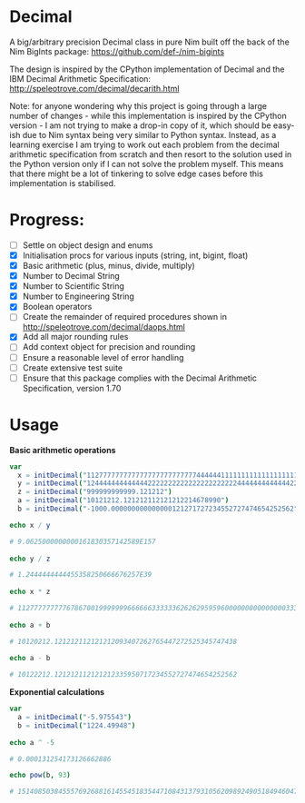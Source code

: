 # Decimal
A big/arbitrary precision Decimal class in pure Nim built off the back of the Nim BigInts package: https://github.com/def-/nim-bigints

The design is inspired by the CPython implementation of Decimal and the IBM Decimal Arithmetic Specification: http://speleotrove.com/decimal/decarith.html

Note: for anyone wondering why this project is going through a large number of changes - while this implementation is inspired by the CPython version - I am not trying to make a drop-in copy of it, which should be easy-ish due to Nim syntax being very similar to Python syntax. Instead, as a learning exercise I am trying to work out each problem from the decimal arithmetic specification from scratch and then resort to the solution used in the Python version only if I can not solve the problem myself. This means that there might be a lot of tinkering to solve edge cases before this implementation is stabilised.

# Progress:

- [ ] Settle on object design and enums
- [x] Initialisation procs for various inputs (string, int, bigint, float)
- [x] Basic arithmetic (plus, minus, divide, multiply)
- [x] Number to Decimal String
- [x] Number to Scientific String
- [X] Number to Engineering String
- [x] Boolean operators
- [ ] Create the remainder of required procedures shown in http://speleotrove.com/decimal/daops.html
- [x] Add all major rounding rules
- [ ] Add context object for precision and rounding
- [ ] Ensure a reasonable level of error handling
- [ ] Create extensive test suite
- [ ] Ensure that this package complies with the Decimal Arithmetic Specification, version 1.70 

# Usage

**Basic arithmetic operations**

```nim
var
  x = initDecimal("112777777777777777777777777444444111111111111111111111111111111111444444444444444444444444777779999999999999999999999999999999999999999999999999999999999999999999999999999999999999999999999999999999999999999934.0")
  y = initDecimal("1244444444444442222222222222222222222444444444444422.0")
  z = initDecimal("999999999999.121212")
  a = initDecimal("10121212.121212112121212214678990")
  b = initDecimal("-1000.000000000000000121271727234552727474654252562")

echo x / y 

# 9.0625000000000161830357142589E157
    
echo y / z    

# 1.2444444444455358250666676257E39
    
echo x * z

# 112777777777678670019999999666666333333626262959596000000000000000333333333333040404000000333335555555262624269359999999999999999999999999999999999999999999999999999999999999999999999999999999999999999999999934000000000058.0000080
    
echo a + b

# 10120212.121212112121212093407262765447272525345747438
    
echo a - b

# 10122212.121212112121212335950717234552727474654252562
```
    
**Exponential calculations**

```nim
var
  a = initDecimal("-5.975543")
  b = initDecimal("1224.49948")
  
echo a ^ -5

# 0.000131254173126662886

echo pow(b, 93)

# 151408503845557692688161455451835447108431379310562098924905184946047495232330089520869458443924236560548387123650341098442981720802261916208953596118006180370925303743522295828040225912366152816909107734776067977664083437385502081437181220051456046474924292361686836920559344917448828075.222712034619105279651818260964290535195597667892958201436724766360511193555130344656098400628427608663827569617598350983466539576093349652128965891746764519526204773501798720547231828263232570323258336204178874031658184989115618939692323356264842333898299722548210927256162834874844807455759293580889759180946862143069572501479860330923104848828654110783949637763229615789299900456895449295821520704805116588168677694568238366578731331197022318771246362395890679808

```
